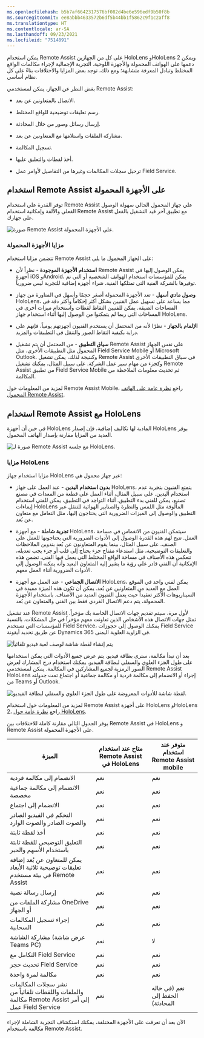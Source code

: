 ```yaml
---
ms.openlocfilehash: b5b7af6642317576bf082d4be6e596edf9b50f8b
ms.sourcegitcommit: ee8abbb4633572b6df5b44bb1f5862c9f1c2aff8
ms.translationtype: HT
ms.contentlocale: ar-SA
ms.lasthandoff: 09/23/2021
ms.locfileid: "7514891"
---
```

يمكن استخدام Remote Assist على كل من الجهازين HoloLens وHoloLens 2 ويمكن دعمها على الهواتف المحمولة والأجهزة اللوحية. التجربة الإجمالية لإجراء مكالمات الواقع المختلط وتبادل المعرفة متشابهة؛ ومع ذلك، توجد بعض المزايا والاختلافات بناءً على كل نظام أساسي.

بغض النظر عن الجهاز، يمكن لمستخدمي Remote Assist:

-   الاتصال بالمتعاونين عن بعد.

-   رسم تعليقات توضيحية للواقع المختلط.

-   إرسال رسائل وصور من خلال المحادثة.

-   مشاركة الملفات واستلامها مع المتعاونين عن بعد.

-   تسجيل المكالمة.

-   أخذ لقطات والتعليق عليها.

-   ترحيل سجلات المكالمات وغيرها من التفاصيل لأوامر عمل Field Service.


## <a name="use-remote-assist-on-mobile-devices"></a>استخدام Remote Assist على الأجهزة المحمولة

توفر القدرة على استخدام Remote Assist علي جهاز المحمول الحالي سهولة الوصول الفعلي والألفة وإمكانية استخدام Remote Assist مع تطبيق آخر قيد التشغيل بالفعل على جهازك.

![صورة Remote Assist على الأجهزة المحمولة.](../media/unit-3-1.png)

### <a name="mobile-advantages"></a>مزايا الأجهزة المحمولة

تتضمن مزايا استخدام Remote Assist على الجهاز المحمول ما يلي:

-   **استخدام الأجهزة الموجودة** - نظراً لأن Remote Assist يمكن الوصول إليها في أجهزة iOS وAndroid، يمكن للمؤسسات استخدام الهواتف الشخصية أو التي تم توفيرها بالشركة الفنية التي تمتلكها الفنية. شراء أجهزة إضافية للتجربة ليس ضرورياً.

-   **وصول مادي أسهل** - تعد الأجهزة المحمولة أصغر حجمًا وأسهل في المناورة من جهاز HoloLens، مما يساعد على تسهيل عمل الفنيين بشكل أكثر إحكاماً وأكثر دقة في المساحات الضيقة.
    يمكن للفنيين التقاط لقطات واستخدام ميزات أخرى في المساحات التي ربما لم يتمكنوا من الوصول إليها أثناء استخدام جهاز HoloLens.

-   **الإلمام بالجهاز** - نظرًا لأنه من المحتمل أن يستخدم الفنيون أجهزتهم يومياً، فإنهم على دراية بكيفية التقاط الصور والتنقل في التطبيقات والمزيد.

-   **سياق التطبيق** - من المحتمل أن يتم تشغيل Remote Assist على نفس الجهاز المحمول مثل التطبيقات الأخرى، مثل Field Service Mobile أو Microsoft Outlook. وكنتيجة لذلك، يمكن تشغيل Remote Assist في سياق التطبيقات الأخرى وكجزء من مهام سير عمل الشركة. على سبيل المثال، يمكنك تشغيل Remote Assist من تطبيق Field Service Mobile ثم تحديث معلومات الملاحظة من المكالمة.

لمزيد من المعلومات حول Remote Assist Mobile، راجع [نظرة عامة على الهاتف المحمول Remote Assist](/dynamics365/mixed-reality/remote-assist/mobile-app/remote-assist-mobile-overview).

## <a name="use-remote-assist-with-hololens"></a>استخدام Remote Assist مع HoloLens

في حين أن أجهزة HoloLens المادية لها تكاليف إضافية، فإن إصدار HoloLens يوفر العديد من المزايا مقارنة بإصدار الهاتف المحمول.

![صورة لـ Remote Assist مع جلسة HoloLens.](../media/unit-3-2.jpg)

### <a name="hololens-advantages"></a>مزايا HoloLens

مزايا استخدام جهاز HoloLens عبر جهاز محمول هي:

-   **بدون استخدام اليدين** - عند العمل على جهاز HoloLens، يتمتع الفنيون بتجربة عدم استخدام اليدين. على سبيل المثال، أثناء العمل على قطعة من المعدات في مصنع تصنيع، يمكن للفني بدء التطبيق. أثناء التواجد في التطبيق، يمكن للفني استخدام إيماءات HoloLens المألوفة مثل اللمس والنظرة والصنابير الهوائية للتنقل عبر التطبيق والوصول إلى الميزات الضرورية التي يحتاجون إليها، مثل التعامل مع متعاون عن بُعد.

-   **تجربة شاملة** - مع أجهزة HoloLens، سيتمكن الفنيون من الانغماس في مساحة العمل. تتيح لهم هذه القدرة الوصول إلى الأدوات الضرورية التي يحتاجونها للعمل على الصنف. على سبيل المثال، بينما يقوم المتعاونون عن بُعد بتدوين الملاحظات والتعليقات التوضيحية، مثل استدعاء مفتاح جزء يحتاج إلى قلب أو جزء يجب تعديله، تنعكس هذه الأصناف في مساحة الواقع المختلط التي يعمل فيها الفني.
    تضمن هذه الإمكانية أن الفني قادر على رؤية ما يشير إليه المتعاون البعيد وأنه يمكنه الوصول إلى الأدوات الضرورية أثناء العمل معهم.

-   **الاتصال الجماعي** - عند العمل مع أجهزة HoloLens، يمكن لفني واحد في الموقع العمل مع العديد من المتعاونين عن بُعد. يمكن أن تكون هذه الميزة مفيدة في السيناريوهات الأكثر تعقيداً حيث يعمل الفنيون العديد من الأصناف. باستخدام الأجهزة المحمولة، يتم دعم الاتصال الفردي فقط بين الفني والمتعاون عن بُعد.

عند تشغيل Remote Assist لأول مرة، سيتم تقديم جهات الاتصال الخاصة بك مؤخراً. تمثل جهات الاتصال هذه الأشخاص الذين تعاونت معهم مؤخراً في حل المشكلات. بالنسبة للمؤسسات التي تستخدم Field Service، يمكنك الوصول إلى حجوزات Field Service عن طريق تحديد أيقونة Dynamics 365 في الزاوية العلوية اليمنى.

![يتم إنشاء لقطة شاشة لوصف لعبة فيديو تلقائياً](../media/hololens-experience.png)

بعد أن تبدأ مكالمة، سترى بطاقة فيديو. يتم عرض جميع الأدوات التي يمكن استخدامها على طول الجزء العلوي والسفلي لبطاقة الفيديو. يمكنك استخدام درج المشارك لعرض الصور الرمزية لجميع المشاركين في المكالمة. يمكن لمستخدمي Remote Assist HoloLens إجراء أو الانضمام إلى مكالمة فردية أو مكالمة جماعية أو اجتماع تمت جدولته من Teams أو Outlook.

![لقطة شاشة للأدوات المعروضة على طول الجزء العلوي والسفلي لبطاقة الفيديو.](../media/assist-3-2.png)

لمزيد من المعلومات حول استخدام Remote Assist على أجهزة HoloLens وHoloLens 2، راجع [نظرة عامة حول HoloLens](/dynamics365/mixed-reality/remote-assist/overview-hololens).

يوفر الجدول التالي مقارنة كاملة للاختلافات بين Remote Assist في HoloLens و Remote Assist على الأجهزة المحمولة. 

| الميزة                                                                                                                     | متاح عند استخدام Remote Assist في HoloLens | متوفر عند استخدام Remote Assist mobile |
|-----------------------------------------------------------------------------------------------------------------------------|-------------------------------------------------------|--------------------------------------------------|
| الانضمام إلى مكالمة فردية                                                                                       | نعم                                                   | نعم                                              |
| الانضمام إلى مكالمة جماعية مخصصة                                                                                                   | نعم                                                   | نعم                                               |
| الانضمام إلى اجتماع                                                                                                              | نعم                                                   | نعم                                               |
| التحكم في الفيديو الصادر والصوت الصادر والصوت الوارد                                                           | نعم                                                   | نعم                                              |
| أخذ لقطة ثابتة                                                                                                       | نعم                                                   | نعم                                              |
| التعليق التوضيحي للقطة ثابتة باستخدام الأسهم والحبر                                                                         | نعم                                                    | نعم                                              |
| يمكن للمتعاون عن بُعد إضافة تعليقات توضيحية ثلاثية الأبعاد في بيئة مستخدم Remote Assist                                       | نعم                                                   | نعم                                              |
| إرسال رسالة نصية                                                                                                         | نعم                                                   | نعم                                              |
| مشاركة الملفات من OneDrive أو الجهاز                                                                                  | نعم                                                   | نعم                                              |
| إجراء تسجيل المكالمات السحابية                                                                                      | نعم                                                   | نعم                                              |
| مشاركة الشاشة (عرض شاشة Teams PC)                                                                                  | نعم                                                   | لا                                               |
| التكامل مع Field Service                                                                                    | نعم                                                   | نعم                                              |
| تحديث حجز Field Service                                                                                                | نعم                                                   | نعم                                               |
| مكالمة لمرة واحدة                                                                                                               | نعم                                                   | نعم                                               |
| نشر سجلات المكالمات والملفات واللقطات تلقائياً من مكالمة Remote Assist إلى أمر عمل Field Service | نعم                                                   | نعم (في حاله الحفظ إلى المحادثة)                        |

الآن بعد أن تعرفت على الأجهزة المختلفة، يمكنك استكشاف التجربة الشاملة لإجراء مكالمة باستخدام Remote Assist.
